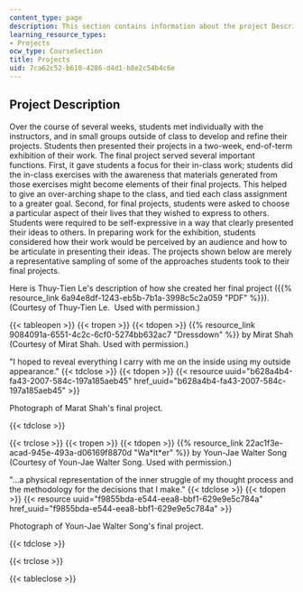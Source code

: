 ```yaml
---
content_type: page
description: This section contains information about the project Description.
learning_resource_types:
- Projects
ocw_type: CourseSection
title: Projects
uid: 7ca62c52-b610-4286-d4d1-b8e2c54b4c6e
---
```


Project Description
-------------------

Over the course of several weeks, students met individually with the instructors, and in small groups outside of class to develop and refine their projects. Students then presented their projects in a two-week, end-of-term exhibition of their work. The final project served several important functions. First, it gave students a focus for their in-class work; students did the in-class exercises with the awareness that materials generated from those exercises might become elements of their final projects. This helped to give an over-arching shape to the class, and tied each class assignment to a greater goal. Second, for final projects, students were asked to choose a particular aspect of their lives that they wished to express to others. Students were required to be self-expressive in a way that clearly presented their ideas to others. In preparing work for the exhibition, students considered how their work would be perceived by an audience and how to be articulate in presenting their ideas. The projects shown below are merely a representative sampling of some of the approaches students took to their final projects.

Here is Thuy-Tien Le's description of how she created her final project ({{% resource_link 6a94e8df-1243-eb5b-7b1a-3998c5c2a059 "PDF" %}}). (Courtesy of Thuy-Tien Le.  Used with permission.)

{{< tableopen >}}
{{< tropen >}}
{{< tdopen >}}
{{% resource_link 9084091a-6551-4c2c-6cf0-5274bb632ac7 "Dressdown" %}} by Mirat Shah (Courtesy of Mirat Shah. Used with permission.)  
  
"I hoped to reveal everything I carry with me on the inside using my outside appearance."
{{< tdclose >}}
{{< tdopen >}}
{{< resource uuid="b628a4b4-fa43-2007-584c-197a185aeb45" href_uuid="b628a4b4-fa43-2007-584c-197a185aeb45" >}}

Photograph of Marat Shah's final project.


{{< tdclose >}}

{{< trclose >}}
{{< tropen >}}
{{< tdopen >}}
{{% resource_link 22ac1f3e-acad-945e-493a-d06169f8870d "Wa\*lt\*er" %}} by Youn-Jae Walter Song (Courtesy of Youn-Jae Walter Song. Used with permission.)  
  
"...a physical representation of the inner struggle of my thought process and the methodology for the decisions that I make."
{{< tdclose >}}
{{< tdopen >}}
{{< resource uuid="f9855bda-e544-eea8-bbf1-629e9e5c784a" href_uuid="f9855bda-e544-eea8-bbf1-629e9e5c784a" >}}

Photograph of Youn-Jae Walter Song's final project.


{{< tdclose >}}

{{< trclose >}}

{{< tableclose >}}